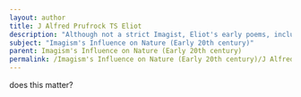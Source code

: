 ```yaml
---
layout: author
title: J Alfred Prufrock TS Eliot
description: "Although not a strict Imagist, Eliot's early poems, including 'Prufrock,' showcase vivid imagery that reflects a modernist take on nature and the human condition."
subject: "Imagism's Influence on Nature (Early 20th century)"
parent: Imagism's Influence on Nature (Early 20th century)
permalink: /Imagism's Influence on Nature (Early 20th century)/J Alfred Prufrock TS Eliot/
---
```


does this matter?
